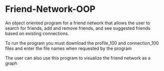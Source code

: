 # Friend-Network-OOP
An object oriented program for a friend network that allows the user to search for friends, add and remove friends, and see suggested friends based on existing connections.

To run the program you must download the profile_100 and connection_100 files and enter the file names when requested by the program

The user can also use this program to visualize the friend network as a graph
